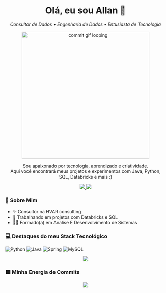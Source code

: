 <h1 align="center">Olá, eu sou Allan 👋</h1>

<p align="center">
<em>Consultor de Dados • Engenharia de Dados • Entusiasta de Tecnologia</em>
</p>

<p align="center">
<img src="https://github.com/Fernanda-Kipper/Fernanda-Kipper/blob/main/commit-animation.gif" width="400px" alt="commit gif looping" />
</p>

<p align="center">
Sou apaixonado por tecnologia, aprendizado e criatividade.<br>
Aqui você encontrará meus projetos e experimentos com Java, Python, SQL, Databricks e mais :)
</p>

<p align="center">
  <a href="https://www.linkedin.com/in/fernanda-kipper-5958a61a9/">
    <img src="https://img.shields.io/badge/linkedin-%230077B5.svg?style=for-the-badge&logo=linkedin&logoColor=white">
  </a>
  <a href="mailto:allanfelipedk@gmail.com">
    <img src="https://img.shields.io/badge/Gmail-D14836?style=for-the-badge&logo=gmail&logoColor=white">
  </a>
</p>

### 🧠 Sobre Mim
  - ✨ Consultor na HVAR consulting
  - 🔭 Trabalhando em projetos com Databricks e SQL
  - 🧑‍🏫 Formado(a) em Analise E Desenvolvimento de Sistemas

### 💻 Destaques do meu Stack Tecnológico
![Python](https://img.shields.io/badge/python-3670A0?style=for-the-badge&logo=python&logoColor=ffdd54)
![Java](https://img.shields.io/badge/java-%23ED8B00.svg?style=for-the-badge&logo=openjdk&logoColor=white)
![Spring](https://img.shields.io/badge/spring-%236DB33F.svg?style=for-the-badge&logo=spring&logoColor=white)
![MySQL](https://img.shields.io/badge/mysql-4479A1.svg?style=for-the-badge&logo=mysql&logoColor=white)

<p align="center">
<img src="https://github-readme-stats.vercel.app/api?username=allanflm&show_icons=true&theme=github_dark&hide_border=true&title_color=00ff99&icon_color=00ff99&text_color=ffffff" />
</p>

### 🟩 Minha Energia de Commits

<p align="center">
<img src="https://github-readme-stats.vercel.app/api?username=allanflm&show_icons=true&theme=github_dark&hide_border=true&title_color=00ff99&icon_color=00ff99&text_color=ffffff" />
</p>

